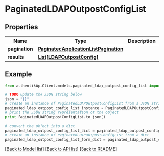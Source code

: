 # PaginatedLDAPOutpostConfigList


## Properties
Name | Type | Description | Notes
------------ | ------------- | ------------- | -------------
**pagination** | [**PaginatedApplicationListPagination**](PaginatedApplicationListPagination.md) |  | 
**results** | [**List[LDAPOutpostConfig]**](LDAPOutpostConfig.md) |  | 

## Example

```python
from authentikApiClient.models.paginated_ldap_outpost_config_list import PaginatedLDAPOutpostConfigList

# TODO update the JSON string below
json = "{}"
# create an instance of PaginatedLDAPOutpostConfigList from a JSON string
paginated_ldap_outpost_config_list_instance = PaginatedLDAPOutpostConfigList.from_json(json)
# print the JSON string representation of the object
print PaginatedLDAPOutpostConfigList.to_json()

# convert the object into a dict
paginated_ldap_outpost_config_list_dict = paginated_ldap_outpost_config_list_instance.to_dict()
# create an instance of PaginatedLDAPOutpostConfigList from a dict
paginated_ldap_outpost_config_list_form_dict = paginated_ldap_outpost_config_list.from_dict(paginated_ldap_outpost_config_list_dict)
```
[[Back to Model list]](../README.md#documentation-for-models) [[Back to API list]](../README.md#documentation-for-api-endpoints) [[Back to README]](../README.md)



